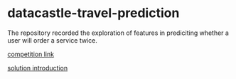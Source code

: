 # datacastle-travel-prediction
The repository recorded the exploration of features in prediciting whether a user will order a service twice.

[competition link](http://www.dcjingsai.com/common/cmpt/%E7%B2%BE%E5%93%81%E6%97%85%E8%A1%8C%E6%9C%8D%E5%8A%A1%E6%88%90%E5%8D%95%E9%A2%84%E6%B5%8B_%E7%AB%9E%E8%B5%9B%E4%BF%A1%E6%81%AF.html)

[solution introduction](https://blog.csdn.net/iqqiqqiqqiqq/article/details/79322940)

